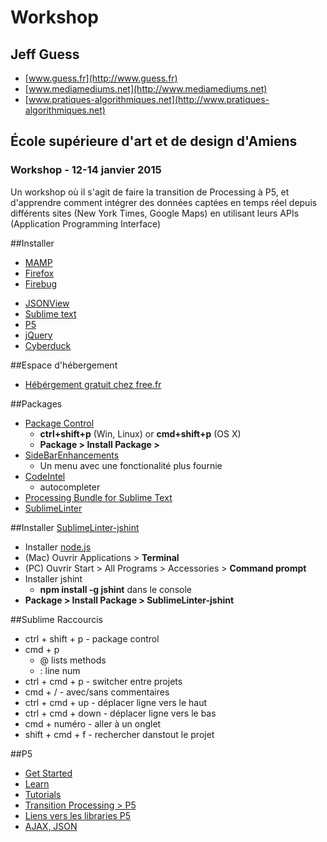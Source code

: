 Workshop
========================

## Jeff Guess
- [www.guess.fr](http://www.guess.fr)
- [www.mediamediums.net](http://www.mediamediums.net)
- [www.pratiques-algorithmiques.net](http://www.pratiques-algorithmiques.net)


## École supérieure d'art et de design d'Amiens
### Workshop - 12-14 janvier 2015

Un workshop où il s'agit de faire la transition de Processing à P5, et d'apprendre comment intégrer des données captées en temps réel depuis différents sites (New York Times, Google Maps) en utilisant leurs APIs (Application Programming Interface)


##Installer

- [MAMP](http://www.mamp.info/en/downloads/)
- [Firefox](https://www.mozilla.org/fr/firefox/new/)
- [Firebug](https://www.getfirebug.com/)
* [JSONView](http://jsonview.com/)
* [Sublime text](http://www.sublimetext.com/3)
* [P5](https://github.com/lmccart/p5.js)
* [jQuery](http://jquery.com/)
* [Cyberduck](https://cyberduck.io)


##Espace d'hébergement 
- [Hébérgement gratuit chez free.fr](https://subscribe.free.fr/accesgratuit/index.html)

##Packages
- [Package Control](https://sublime.wbond.net/installation)
	- **ctrl+shift+p** (Win, Linux) or **cmd+shift+p** (OS X)
	- **Package > Install Package >**
- [SideBarEnhancements](https://github.com/titoBouzout/SideBarEnhancements)
	- Un menu avec une fonctionalité plus fournie
- [CodeIntel](https://github.com/SublimeCodeIntel/SublimeCodeIntel)
	- autocompleter
- [Processing Bundle for Sublime Text](https://github.com/b-g/processing-sublime)
- [SublimeLinter](http://www.sublimelinter.com/en/latest/)

##Installer [SublimeLinter-jshint](https://github.com/SublimeCodeIntel/SublimeCodeIntel)
- Installer [node.js](http://nodejs.org/download/)
- (Mac) Ouvrir Applications > **Terminal**
- (PC) Ouvrir Start > All Programs > Accessories > **Command prompt**
- Installer jshint
	- **npm install -g jshint** dans le console
- **Package > Install Package > SublimeLinter-jshint**



##Sublime Raccourcis
- ctrl + shift + p - package control
- cmd + p
	- @  lists methods
	- :	 line num
- ctrl + cmd + p - switcher entre projets 
- cmd + / - avec/sans commentaires
- ctrl + cmd + up - déplacer ligne vers le haut
- ctrl + cmd + down - déplacer ligne vers le bas
- cmd + numéro - aller à un onglet
- shift + cmd + f - rechercher danstout le projet

##P5
- [Get Started](http://p5js.org/get-started/)
- [Learn](http://p5js.org/learn/)
- [Tutorials](http://processing.org/tutorials/)
- [Transition Processing > P5](https://github.com/lmccart/p5.js/wiki/Processing-transition)
- [Liens vers les libraries P5](http://cdnjs.com/libraries/p5.js)
- [AJAX, JSON](https://github.com/lmccart/p5.js/wiki/Loading-external-files:-AJAX,-XML,-JSON)
